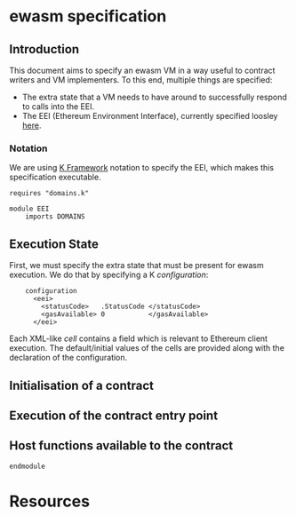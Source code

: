 ewasm specification
===================

Introduction
------------

This document aims to specify an ewasm VM in a way useful to contract writers and VM implementers.
To this end, multiple things are specified:

-   The extra state that a VM needs to have around to successfully respond to calls into the EEI.
-   The EEI (Ethereum Environment Interface), currently specified loosley [here](eth_interface.md).

### Notation

We are using [K Framework] notation to specify the EEI, which makes this specification executable.

```k
requires "domains.k"

module EEI
    imports DOMAINS
```

Execution State
---------------

First, we must specify the extra state that must be present for ewasm execution.
We do that by specifying a K *configuration*:

```k
    configuration
      <eei>
        <statusCode>   .StatusCode </statusCode>
        <gasAvailable> 0           </gasAvailable>
      </eei>
```

Each XML-like *cell* contains a field which is relevant to Ethereum client execution.
The default/initial values of the cells are provided along with the declaration of the configuration.

Initialisation of a contract
----------------------------

Execution of the contract entry point
-------------------------------------

Host functions available to the contract
----------------------------------------

```k
endmodule
```

Resources
=========

[K Framework]: <https://github.com/kframework/k>
